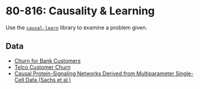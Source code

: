 # 80-816: Causality & Learning
Use the [```causal-learn```](https://causal-learn.readthedocs.io/en/latest/index.html) library to examine a problem given.

## Data
* [Churn for Bank Customers](https://www.kaggle.com/datasets/mathchi/churn-for-bank-customers)
* [Telco Customer Churn](https://www.kaggle.com/datasets/blastchar/telco-customer-churn?resource=download)
* [Causal Protein-Signaling Networks Derived from Multiparameter Single-Cell Data (Sachs et al.)](https://www.bnlearn.com/research/sachs05/index.html)
